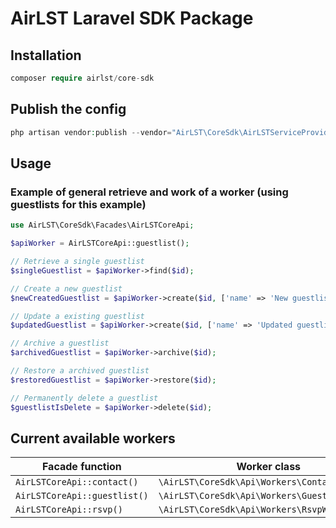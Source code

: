 # AirLST Laravel SDK Package

## Installation

```php 
composer require airlst/core-sdk
```

## Publish the config

```php
php artisan vendor:publish --vendor="AirLST\CoreSdk\AirLSTServiceProvider" --tag="config"
```

## Usage

### Example of general retrieve and work of a worker (using guestlists for this example)

```php
use AirLST\CoreSdk\Facades\AirLSTCoreApi;

$apiWorker = AirLSTCoreApi::guestlist();

// Retrieve a single guestlist
$singleGuestlist = $apiWorker->find($id);

// Create a new guestlist
$newCreatedGuestlist = $apiWorker->create($id, ['name' => 'New guestlist']);

// Update a existing guestlist
$updatedGuestlist = $apiWorker->create($id, ['name' => 'Updated guestlist']);

// Archive a guestlist
$archivedGuestlist = $apiWorker->archive($id);

// Restore a archived guestlist
$restoredGuestlist = $apiWorker->restore($id);

// Permanently delete a guestlist
$guestlistIsDelete = $apiWorker->delete($id);
```

## Current available workers

| Facade function | Worker class |
|----|----|
| `AirLSTCoreApi::contact()` | `\AirLST\CoreSdk\Api\Workers\ContactWorker` |
| `AirLSTCoreApi::guestlist()` | `\AirLST\CoreSdk\Api\Workers\GuestlistWorker` |
| `AirLSTCoreApi::rsvp()` | `\AirLST\CoreSdk\Api\Workers\RsvpWorker` |
